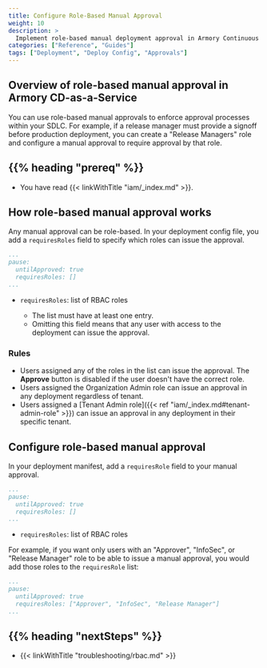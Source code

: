 ```yaml
---
title: Configure Role-Based Manual Approval
weight: 10
description: >
  Implement role-based manual deployment approval in Armory Continuous Deployment-as-a-Service.
categories: ["Reference", "Guides"]
tags: ["Deployment", "Deploy Config", "Approvals"]
---
```


## Overview of role-based manual approval in Armory CD-as-a-Service

You can use role-based manual approvals to enforce approval processes within your SDLC. For example, if a release manager must provide a signoff before production deployment, you can create a "Release Managers" role and configure a manual approval to require approval by that role.

## {{% heading "prereq" %}}

* You have read {{< linkWithTitle "iam/_index.md" >}}.

## How role-based manual approval works

Any manual approval can be role-based. In your deployment config file, you add a `requiresRoles` field to specify which roles can issue the approval.

```yaml
...
pause:
  untilApproved: true
  requiresRoles: []
...
```

- `requiresRoles`: list of RBAC roles

  - The list must have at least one entry.
  - Omitting this field means that any user with access to the deployment can issue the approval.

### Rules

* Users assigned any of the roles in the list can issue the approval. The **Approve** button is disabled if the user doesn't have the correct role.
* Users assigned the Organization Admin role can issue an approval in any deployment regardless of tenant.
* Users assigned a [Tenant Admin role]({{< ref "iam/_index.md#tenant-admin-role" >}}) can issue an approval in any deployment in their specific tenant.

## Configure role-based manual approval

In your deployment manifest, add a `requiresRole` field to your manual approval.

```yaml
...
pause:
  untilApproved: true
  requiresRoles: []
...
```

- `requiresRoles`: list of RBAC roles

For example, if you want only users with an "Approver", "InfoSec", or "Release Manager" role to be able to issue a manual approval, you would add those roles to the `requiresRole` list:

```yaml
...
pause:
  untilApproved: true
  requiresRoles: ["Approver", "InfoSec", "Release Manager"]
...
```

## {{%  heading "nextSteps" %}}

* {{< linkWithTitle "troubleshooting/rbac.md" >}}